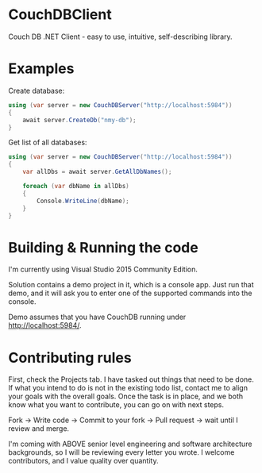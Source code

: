 # CouchDBClient
Couch DB .NET Client - easy to use, intuitive, self-describing library.

# Examples

Create database:
``` C#
using (var server = new CouchDBServer("http://localhost:5984"))
{
    await server.CreateDb("nmy-db");
}
```

Get list of all databases:
``` C#
using (var server = new CouchDBServer("http://localhost:5984"))
{
    var allDbs = await server.GetAllDbNames();

    foreach (var dbName in allDbs)
    {
        Console.WriteLine(dbName);
    }
}
```



# Building & Running the code

I'm currently using Visual Studio 2015 Community Edition.

Solution contains a demo project in it, which is a console app.
Just run that demo, and it will ask you to enter one of the supported commands into the console.

Demo assumes that you have CouchDB running under [http://localhost:5984/](http://localhost:5984/).


# Contributing rules

First, check the Projects tab. I have tasked out things that need to be done.
If what you intend to do is not in the existing todo list, contact me to align your goals with the overall goals.
Once the task is in place, and we both know what you want to contribute, you can go on with next steps.

Fork -> Write code -> Commit to your fork -> Pull request -> wait until I review and merge.

I'm coming with ABOVE senior level engineering and software architecture backgrounds, so I will be reviewing every letter you wrote.
I welcome contributors, and I value quality over quantity.
